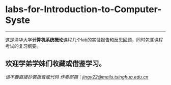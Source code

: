 # labs-for-Introduction-to-Computer-Syste
---
这是清华大学**计算机系统概论**课程几个lab的实验报告和反思回顾，同时包含课程考试的复习纲要。

欢迎学弟学妹们收藏或借鉴学习。
---
*请不要直接抄袭报告或代码*
*作者邮箱：jingy22@mails.tsinghua.edu.cn*
